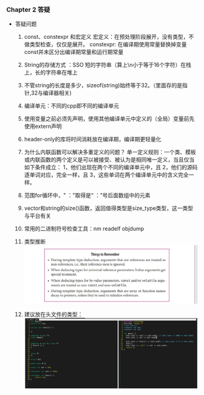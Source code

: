 ### Chapter 2  答疑
- 答疑问题


  1.  const、constexpr 和宏定义
    宏定义：在预处理阶段展开，没有类型，不做类型检查，仅仅是展开。
    constexpr: 在编译期使用常量替换掉变量
    const并未区分出编译期常量和运行期常量

  2. String的存储方式 ：SSO 短的字符串（算上\n小于等于16个字符）在栈上，长的字符串在堆上

  3. 不管string的长度是多少，sizeof(string)始终等于32。（里面存的是指针,32与编译器相关)

  4. 编译单元：不同的cpp即不同的编译单元

  5. 使用变量之前必须先声明，使用其他编译单元中定义的（全局）变量前先使用extern声明

  6. header-only的库将时间消耗放在编译期，编译期更轻量化

  7. 为什么内联函数可以解决多重定义的问题？
      单一定义规则：一个类、模板或内联函数的两个定义是可以被接受、被认为是相同唯一定义，当且仅当如下条件成立：
      1，他们出现在两个不同的编译单元中，且
      2，他们的源码逐单词对应，完全一样，且
      3，这些单词在两个编译单元中的含义完全一样。

  8. 范围for循环中，" ："取得是“ ：”号后面数组中的元素

  9. vector和string的size()函数，返回值得类型是size_type类型，这一类型与平台有关

  10. 常用的二进制符号检查工具：nm readelf objdump

  11. 类型推断
    ![](img/chap3/type_deduction.JPEG)

  12. 建议放在头文件的类型：
   ![](img/chap3/header_file.JPEG)

